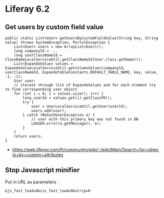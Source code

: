 # Liferay 6.2

## Get users by custom field value

	public static List<User> getUsersByCustomFieldValue(String key, String value) throws SystemException, PortalException {
        List<User> users = new ArrayList<User>();
        long companyId = ...
        long userClassNameId = ClassNameLocalServiceUtil.getClassNameId(User.class.getName());
        List<ExpandoValue> values = ExpandoValueLocalServiceUtil.getColumnValues(companyId, userClassNameId, ExpandoTableConstants.DEFAULT_TABLE_NAME, key, value, -1, -1);
        User user;
        // iterate through list of ExpandoValues and for each element try to find corresponding user object
        for (int i = 0; i < values.size(); i++) {
            long userId = values.get(i).getClassPK();
            try {
                user = UserLocalServiceUtil.getUser(userId);
                users.add(user);
            } catch (NoSuchUserException e) {
                // user with this primary key was not found in DB
                LOGGER.error(e.getMessage(), e);
            }
        }
        return users;
    }
    
- https://web.liferay.com/fr/community/wiki/-/wiki/Main/Search+for+objects+by+custom+attributes

## Stop Javascript minifier

Put in URL as parameters :

    &js_fast_load=0&css_fast_load=0&strip=0